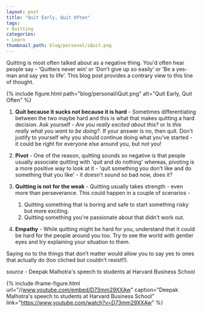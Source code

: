 ```yaml
---
layout: post
title: "Quit Early, Quit Often"
tags:
- Quitting
categories:
- Learn
thumbnail_path: blog/personal/iQuit.png
---
```


Quitting is most often talked about as a negative thing. You'd often hear people say - ‘Quitters never win’ or ‘Don’t give up so easily’ or 'Be a yes-man and say yes to life'. This blog post provides a contrary view to this line of thought.

{% include figure.html path="blog/personal/iQuit.png" alt="Quit Early, Quit Often" %} 

1. **Quit because it sucks not because it is hard** - Sometimes differentiating between the two maybe hard and this is what that makes quitting a hard decision. Ask yourself - *Are you really excited about this?* or *Is this really what you want to be doing?*. If your answer is no, then quit. Don't justify to yourself why you should continue doing what you've started - it could be right for everyone else around you, but not you!

2. **Pivot** - One of the reason, quitting sounds so negative is that people usually associate quitting with 'quit and do nothing' whereas, pivoting is a more positive way to look at it - 'quit something you don't like and do something that you like' - it doesn't sound so bad now, does it?

3. **Quitting is not for the weak** - Quitting usually takes strength - even more than perseverance. This could happen in a couple of scenarios - 

	1. Quitting something that is boring and safe to start something risky but more exciting.
	2. Quitting something you're passionate about that didn't work out.

4. **Empathy** - While quitting might be hard for you, understand that it could be hard for the people around you too. Try to see the world with gentler eyes and try explaining your situation to them. 

Saying no to the things that don’t matter would allow you to say yes to ones that actually do (too cliched but couldn't resist!!).

*source* - Deepak Malhotra's speech to students at Harvard Business School

{% include iframe-figure.html url="//www.youtube.com/embed/D73mm29XXAw" caption="Deepak Malhotra's speech to students at Harvard Business School" link="https://www.youtube.com/watch?v=D73mm29XXAw" %}